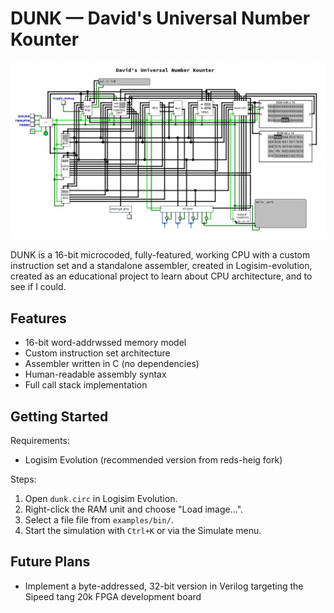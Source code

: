 # DUNK — David's Universal Number Kounter

![DUNK CPU schematic](docs/images/dunk.png)

DUNK is a 16-bit microcoded, fully-featured, working CPU with a custom instruction set and a standalone assembler, created in Logisim-evolution, created as an educational project to learn about CPU architecture, and to see if I could.

## Features

- 16-bit word-addrwssed memory model
- Custom instruction set architecture
- Assembler written in C (no dependencies)
- Human-readable assembly syntax
- Full call stack implementation

## Getting Started

Requirements:

- Logisim Evolution (recommended version from reds-heig fork)

Steps:

1. Open `dunk.circ` in Logisim Evolution.
2. Right-click the RAM unit and choose "Load image...".
3. Select a file file from `examples/bin/`.
4. Start the simulation with `Ctrl+K` or via the Simulate menu.

## Future Plans

- Implement a byte-addressed, 32-bit version in Verilog targeting the Sipeed tang 20k FPGA development board
